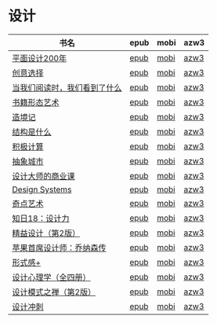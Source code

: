 # 设计

| 书名 | epub | mobi | azw3 |
| --- | --- | --- | --- |
| [平面设计200年](http://ct.dalanmei.com/f/31084289-570120814-46c032) | [epub](http://ct.dalanmei.com/f/31084289-570120814-46c032) | [mobi](http://ct.dalanmei.com/f/31084289-570265975-ed8db2) | [azw3](http://ct.dalanmei.com/f/31084289-571407118-871164) |
| [创意选择](http://ct.dalanmei.com/f/31084289-571726926-36b8e6) | [epub](http://ct.dalanmei.com/f/31084289-571726926-36b8e6) | [mobi](http://ct.dalanmei.com/f/31084289-572095163-c53cc3) | [azw3](http://ct.dalanmei.com/f/31084289-572114727-199bbf) |
| [当我们阅读时，我们看到了什么](http://ct.dalanmei.com/f/31084289-571709222-11135e) | [epub](http://ct.dalanmei.com/f/31084289-571709222-11135e) | [mobi](http://ct.dalanmei.com/f/31084289-572115211-30fe38) | [azw3](http://ct.dalanmei.com/f/31084289-572136534-fd1c27) |
| [书籍形态艺术](http://ct.dalanmei.com/f/31084289-571708567-03d59e) | [epub](http://ct.dalanmei.com/f/31084289-571708567-03d59e) | [mobi](http://ct.dalanmei.com/f/31084289-572115383-6efb0c) | [azw3](http://ct.dalanmei.com/f/31084289-572137176-1d8b15) |
| [造境记](http://ct.dalanmei.com/f/31084289-571666125-d444f9) | [epub](http://ct.dalanmei.com/f/31084289-571666125-d444f9) | [mobi](http://ct.dalanmei.com/f/31084289-572116630-115e71) | [azw3](http://ct.dalanmei.com/f/31084289-572176440-347cc9) |
| [结构是什么](http://ct.dalanmei.com/f/31084289-571638347-d6ba70) | [epub](http://ct.dalanmei.com/f/31084289-571638347-d6ba70) | [mobi](http://ct.dalanmei.com/f/31084289-572121124-06c8e6) | [azw3](http://ct.dalanmei.com/f/31084289-572182638-50ac55) |
| [积极计算](http://ct.dalanmei.com/f/31084289-571541353-b79d10) | [epub](http://ct.dalanmei.com/f/31084289-571541353-b79d10) | [mobi](http://ct.dalanmei.com/f/31084289-571809364-e2d1fe) | [azw3](http://ct.dalanmei.com/f/31084289-572196311-bbe73f) |
| [抽象城市](None) | [epub](None) | [mobi](None) | [azw3](None) |
| [设计大师的商业课](http://ct.dalanmei.com/f/31084289-571605011-531fd8) | [epub](http://ct.dalanmei.com/f/31084289-571605011-531fd8) | [mobi](http://ct.dalanmei.com/f/31084289-571737144-dfcb34) | [azw3](http://ct.dalanmei.com/f/31084289-571916233-b1d699) |
| [Design Systems](http://ct.dalanmei.com/f/31084289-571600635-5eecd0) | [epub](http://ct.dalanmei.com/f/31084289-571600635-5eecd0) | [mobi](http://ct.dalanmei.com/f/31084289-571738242-f75a43) | [azw3](http://ct.dalanmei.com/f/31084289-571917758-4464a3) |
| [奇点艺术](http://ct.dalanmei.com/f/31084289-571495873-9a3c79) | [epub](http://ct.dalanmei.com/f/31084289-571495873-9a3c79) | [mobi](http://ct.dalanmei.com/f/31084289-571773804-9cc82b) | [azw3](http://ct.dalanmei.com/f/31084289-571918718-268a4e) |
| [知日18：设计力](http://ct.dalanmei.com/f/31084289-571540653-f2306d) | [epub](http://ct.dalanmei.com/f/31084289-571540653-f2306d) | [mobi](http://ct.dalanmei.com/f/31084289-571808369-9c9a98) | [azw3](http://ct.dalanmei.com/f/31084289-572009876-0932cc) |
| [精益设计（第2版）](http://ct.dalanmei.com/f/31084289-571544706-1a23c1) | [epub](http://ct.dalanmei.com/f/31084289-571544706-1a23c1) | [mobi](http://ct.dalanmei.com/f/31084289-571815029-9d7e8e) | [azw3](http://ct.dalanmei.com/f/31084289-572016829-33c342) |
| [苹果首席设计师：乔纳森传](http://ct.dalanmei.com/f/31084289-571550386-cf3254) | [epub](http://ct.dalanmei.com/f/31084289-571550386-cf3254) | [mobi](http://ct.dalanmei.com/f/31084289-571844966-6b6279) | [azw3](http://ct.dalanmei.com/f/31084289-572066637-26edd1) |
| [形式感+](http://ct.dalanmei.com/f/31084289-571557552-2bff04) | [epub](http://ct.dalanmei.com/f/31084289-571557552-2bff04) | [mobi](http://ct.dalanmei.com/f/31084289-571915697-56fcb6) | [azw3](http://ct.dalanmei.com/f/31084289-572074606-79c685) |
| [设计心理学（全四册）](http://ct.dalanmei.com/f/31084289-571588837-fad8b9) | [epub](http://ct.dalanmei.com/f/31084289-571588837-fad8b9) | [mobi](http://ct.dalanmei.com/f/31084289-571737675-f025bb) | [azw3](http://ct.dalanmei.com/f/31084289-571867759-34e675) |
| [设计模式之禅（第2版）](http://ct.dalanmei.com/f/31084289-571498278-240853) | [epub](http://ct.dalanmei.com/f/31084289-571498278-240853) | [mobi](http://ct.dalanmei.com/f/31084289-571774941-c53aab) | [azw3](http://ct.dalanmei.com/f/31084289-571872954-5f9500) |
| [设计冲刺](None) | [epub](None) | [mobi](None) | [azw3](None) |
